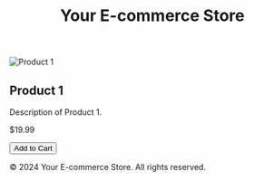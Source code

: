 <!DOCTYPE html> <html lang="en"> <head>     <meta charset="UTF-8">     <meta name="viewport" content="width=device-width, initial-scale=1.0">     <link rel="stylesheet" href="styles.css">     <title>Your E-commerce Store</title> </head> <body>     <header>         <h1>Your E-commerce Store</h1>     </header>     <section id="products">         <!-- Product listings go here -->         <div class="product">             <img src="product1.jpg" alt="Product 1">             <h2>Product 1</h2>             <p>Description of Product 1.</p>             <p>$19.99</p>             <button>Add to Cart</button>         </div>         <!-- Add more products as needed -->     </section>     <footer>         <p>&copy; 2024 Your E-commerce Store. All rights reserved.</p>     </footer> </body> </html>
